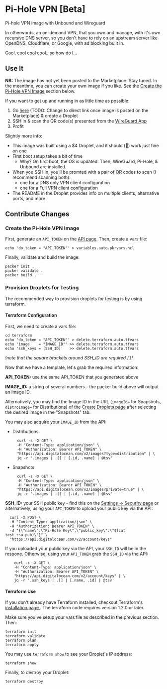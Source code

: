 # Pi-Hole VPN [Beta]

Pi-hole VPN image with Unbound and Wireguard

In otherwords, an on-demand VPN, that you own and manage, with
it's own recursive DNS server, so you don't have to rely on an
upstream server like OpenDNS, Cloudflare, or Google, with ad
blocking built in.

Cool, cool cool cool...so how do I...

## Use It

**NB:** The image has not yet been posted to the Marketplace. Stay
tuned. In the meantime, you can create your own image if you like.
See the [Create the Pi-Hole VPN
Image](#create-the-pi-hole-vpn-image) section below.

If you want to get up and running in as little time as possible:

1. Go [here](https://marketplace.digitalocean.com/) (TODO: Change
   to direct link once image is posted on the Marketplace) &
   create a Droplet
2. SSH in & scan the QR code(s) presented from the [WireGuard
   App](https://www.wireguard.com/install/)
3. Profit

Slightly more info:

* This image was built using a $4 Droplet, and it should
(🤞) work just fine on one
* First boot setup takes a bit of time
    - Why? On first boot, the OS is updated. Then, WireGuard,
      Pi-Hole, & Unbound are installed.
* When you SSH in, you'll be promted with a pair of QR codes to
  scan (I recommend scanning both):
    - one for a DNS only VPN client configuration
    - one for a Full VPN client configuration
* The README in the Droplet provides info on multiple clients,
  alternative ports, and more


## Contribute Changes

### Create the Pi-Hole VPN Image

First, generate an `API_TOKEN` on the [API
page](https://cloud.digitalocean.com/account/api/tokens). Then,
create a vars file:

    echo 'do_token = "API_TOKEN"' > variables.auto.pkrvars.hcl

Finally, validate and build the image:

    packer init .
    packer validate .
    packer build .

### Provision Droplets for Testing

The recommended way to provision droplets for testing is by using
terraform.

#### Terraform Configuration

First, we need to create a vars file:

    cd terraform
    echo 'do_token = "API_TOKEN"' > delete.terraform.auto.tfvars
    echo 'image    = "IMAGE_ID"' >> delete.terraform.auto.tfvars
    echo 'ssh_keys = [SSH_ID]'   >> delete.terraform.auto.tfvars
    
_!note that the square brackets around SSH_ID are required `[]`!_

Now that we have a template, let's grab the required information:

**API_TOKEN:** use the same API_TOKEN that you generated above

**IMAGE_ID:** a string of several numbers - the packer build
above will output an Image ID.

Alternatively, you may find the Image ID in the URL
(`imageId=` for Snapshots, `distroImage=` for Distributions)
of the [Create Droplets page](https://cloud.digitalocean.com/droplets/new)
after selecting the desired image in the "Snapshots" tab.
  
You may also acquire your `IMAGE_ID` from the API:

* Distributions

        curl -s -X GET \
        -H "Content-Type: application/json" \
        -H "Authorization: Bearer API_TOKEN" \
        "https://api.digitalocean.com/v2/images?type=distribution" | \
        jq -r '.images | .[] | [.id, .name] | @tsv'

* Snapshots

        curl -s -X GET \
        -H "Content-Type: application/json" \
        -H "Authorization: Bearer API_TOKEN" \
        "https://api.digitalocean.com/v2/images?private=true" | \
        jq -r '.images | .[] | [.id, .name] | @tsv'

**SSH_ID:** your SSH public key - find this on the [Settings -> Security
page](https://cloud.digitalocean.com/account/security) or
alternatively, using your `API_TOKEN` to upload your public key
via the API:

      curl -X POST \
      -H "Content-Type: application/json" \
      -H "Authorization: Bearer API_TOKEN" \
      -d "{\"name\":\"Pi-Hole Key\",\"public_key\":\"$(cat test_rsa.pub)\"}" \
      "https://api.digitalocean.com/v2/account/keys"

If you uploaded your public key via the API, your `SSH_ID` will be in the respone.
Otherwise, using your `API_TOKEN` grab the `SSH_ID` via the API:

        curl -s -X GET \
        -H "Content-Type: application/json" \
        -H "Authorization: Bearer API_TOKEN" \
        "https://api.digitalocean.com/v2/account/keys" | \
        jq -r '.ssh_keys | .[] | [.name, .id] | @tsv'

#### Terraform Use

If you don't already have Terraform installed, checkout
Terraform's [installation page
](https://learn.hashicorp.com/tutorials/terraform/install-cli).
The terraform code requires version 1.2.0 or later.

Make sure you've setup your vars file as described in the previous
section. Then:

    terraform init
    terraform validate
    terraform plan
    terraform apply

You may use `terraform show` to see your Droplet's IP address:

    terraform show

Finally, to destroy your Droplet:

    terraform destroy
